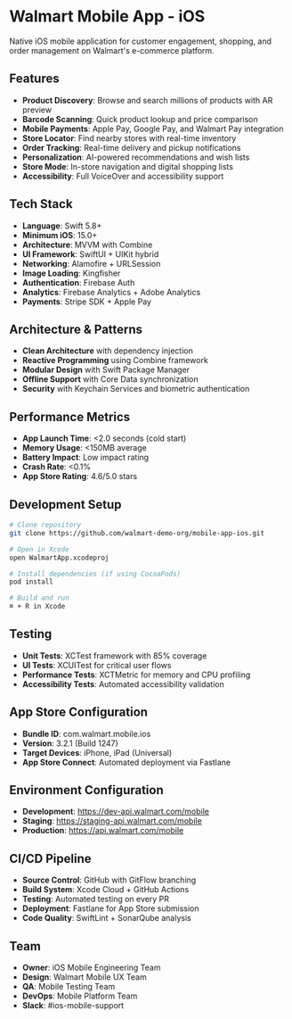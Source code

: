 # Walmart Mobile App - iOS

Native iOS mobile application for customer engagement, shopping, and order management on Walmart's e-commerce platform.

## Features
- **Product Discovery**: Browse and search millions of products with AR preview
- **Barcode Scanning**: Quick product lookup and price comparison
- **Mobile Payments**: Apple Pay, Google Pay, and Walmart Pay integration
- **Store Locator**: Find nearby stores with real-time inventory
- **Order Tracking**: Real-time delivery and pickup notifications
- **Personalization**: AI-powered recommendations and wish lists
- **Store Mode**: In-store navigation and digital shopping lists
- **Accessibility**: Full VoiceOver and accessibility support

## Tech Stack
- **Language**: Swift 5.8+
- **Minimum iOS**: 15.0+
- **Architecture**: MVVM with Combine
- **UI Framework**: SwiftUI + UIKit hybrid
- **Networking**: Alamofire + URLSession
- **Image Loading**: Kingfisher
- **Authentication**: Firebase Auth
- **Analytics**: Firebase Analytics + Adobe Analytics
- **Payments**: Stripe SDK + Apple Pay

## Architecture & Patterns
- **Clean Architecture** with dependency injection
- **Reactive Programming** using Combine framework
- **Modular Design** with Swift Package Manager
- **Offline Support** with Core Data synchronization
- **Security** with Keychain Services and biometric authentication

## Performance Metrics
- **App Launch Time**: <2.0 seconds (cold start)
- **Memory Usage**: <150MB average
- **Battery Impact**: Low impact rating
- **Crash Rate**: <0.1%
- **App Store Rating**: 4.6/5.0 stars

## Development Setup
```bash
# Clone repository
git clone https://github.com/walmart-demo-org/mobile-app-ios.git

# Open in Xcode
open WalmartApp.xcodeproj

# Install dependencies (if using CocoaPods)
pod install

# Build and run
⌘ + R in Xcode
```

## Testing
- **Unit Tests**: XCTest framework with 85% coverage
- **UI Tests**: XCUITest for critical user flows
- **Performance Tests**: XCTMetric for memory and CPU profiling
- **Accessibility Tests**: Automated accessibility validation

## App Store Configuration
- **Bundle ID**: com.walmart.mobile.ios
- **Version**: 3.2.1 (Build 1247)
- **Target Devices**: iPhone, iPad (Universal)
- **App Store Connect**: Automated deployment via Fastlane

## Environment Configuration
- **Development**: https://dev-api.walmart.com/mobile
- **Staging**: https://staging-api.walmart.com/mobile
- **Production**: https://api.walmart.com/mobile

## CI/CD Pipeline
- **Source Control**: GitHub with GitFlow branching
- **Build System**: Xcode Cloud + GitHub Actions
- **Testing**: Automated testing on every PR
- **Deployment**: Fastlane for App Store submission
- **Code Quality**: SwiftLint + SonarQube analysis

## Team
- **Owner**: iOS Mobile Engineering Team
- **Design**: Walmart Mobile UX Team  
- **QA**: Mobile Testing Team
- **DevOps**: Mobile Platform Team
- **Slack**: #ios-mobile-support
